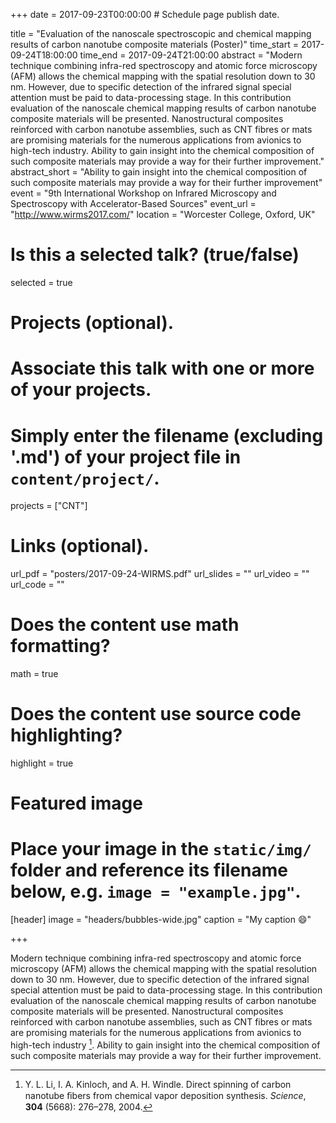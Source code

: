 +++
date = 2017-09-23T00:00:00  # Schedule page publish date.

title = "Evaluation of the nanoscale spectroscopic and chemical mapping results of carbon nanotube composite materials (Poster)"
time_start = 2017-09-24T18:00:00
time_end = 2017-09-24T21:00:00
abstract = "Modern technique combining infra-red spectroscopy and atomic force microscopy (AFM) allows the chemical mapping with the spatial resolution down to 30 nm. However, due to specific detection of the infrared signal special attention must be paid to data-processing stage. In this contribution evaluation of the nanoscale chemical mapping results  of carbon nanotube composite materials will be presented. Nanostructural composites reinforced with carbon nanotube assemblies, such as CNT fibres or mats are promising materials for the numerous applications from avionics to high-tech industry. Ability to gain insight into the chemical composition of such composite materials may provide a way for their further improvement."
abstract_short = "Ability to gain insight into the chemical composition of such composite materials may provide a way for their further improvement"
event = "9th International Workshop on Infrared Microscopy and Spectroscopy with Accelerator-Based Sources"
event_url = "http://www.wirms2017.com/"
location = "Worcester College, Oxford, UK"

# Is this a selected talk? (true/false)
selected = true

# Projects (optional).
#   Associate this talk with one or more of your projects.
#   Simply enter the filename (excluding '.md') of your project file in `content/project/`.
projects = ["CNT"]

# Links (optional).
url_pdf = "posters/2017-09-24-WIRMS.pdf"
url_slides = ""
url_video = ""
url_code = ""

# Does the content use math formatting?
math = true

# Does the content use source code highlighting?
highlight = true

# Featured image
# Place your image in the `static/img/` folder and reference its filename below, e.g. `image = "example.jpg"`.
[header]
image = "headers/bubbles-wide.jpg"
caption = "My caption :smile:"

+++

Modern technique combining infra-red spectroscopy and atomic force microscopy (AFM) allows the chemical mapping with the spatial resolution down to 30 nm. However, due to specific detection of the infrared signal special attention must be paid to data-processing stage. In this contribution evaluation of the nanoscale chemical mapping results  of carbon nanotube composite materials will be presented. Nanostructural composites reinforced with carbon nanotube assemblies, such as CNT fibres or mats are promising materials for the numerous applications from avionics to high-tech industry [^1]. Ability to gain insight into the chemical composition of such composite materials may provide a way for their further improvement.

[^1]:  Y. L. Li, I. A. Kinloch, and A. H. Windle. Direct spinning of carbon nanotube ﬁbers from chemical vapor deposition synthesis. *Science*, **304** (5668): 276–278, 2004.
